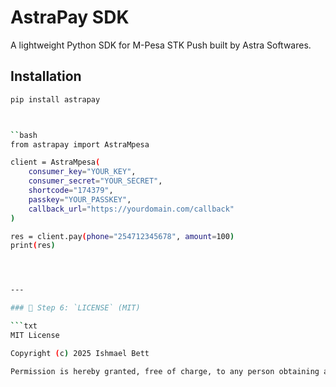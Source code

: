 # AstraPay SDK

A lightweight Python SDK for M-Pesa STK Push built by Astra Softwares.

## Installation

```bash
pip install astrapay



``bash
from astrapay import AstraMpesa

client = AstraMpesa(
    consumer_key="YOUR_KEY",
    consumer_secret="YOUR_SECRET",
    shortcode="174379",
    passkey="YOUR_PASSKEY",
    callback_url="https://yourdomain.com/callback"
)

res = client.pay(phone="254712345678", amount=100)
print(res)




---

### 🔹 Step 6: `LICENSE` (MIT)

```txt
MIT License

Copyright (c) 2025 Ishmael Bett

Permission is hereby granted, free of charge, to any person obtaining a copy...


